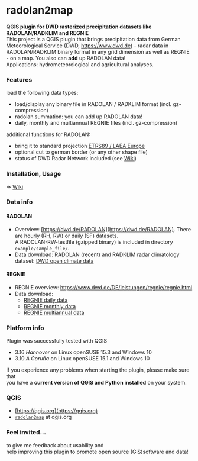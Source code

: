 # radolan2map

**QGIS plugin for DWD rasterized precipitation datasets like RADOLAN/RADKLIM and REGNIE**  
This project is a QGIS plugin that brings precipitation data from German Meteorological Service (DWD, https://www.dwd.de) - radar data in RADOLAN/RADKLIM binary format in any grid dimension as well as REGNIE - on a map. You also can **add** up RADOLAN data!  
Applications: hydrometeorological and agricultural analyses.

### Features
load the following data types:
- load/display any binary file in RADOLAN / RADKLIM format (incl. gz-compression)
- radolan summation: you can add up RADOLAN data!
- daily, monthly and multiannual REGNIE files (incl. gz-compression)

additional functions for RADOLAN:
- bring it to standard projection [ETRS89 / LAEA Europe](https://epsg.io/3035)
- optional cut to german border (or any other shape file)
- status of DWD Radar Network included (see [Wiki](https://gitlab.com/Weatherman_/radolan2map/wikis/home))
  

### Installation, Usage
=> [Wiki](https://gitlab.com/Weatherman_/radolan2map/wikis/home)
  

### Data info
#### RADOLAN
* Overview: [https://dwd.de/RADOLAN](https://dwd.de/RADOLAN). There are hourly (RH, RW) or daily (SF) datasets.  
  A RADOLAN-RW-testfile (gzipped binary) is included in directory `example/sample_file/`.
* Data download: RADOLAN (recent) and RADKLIM radar climatology dataset:
  [DWD open climate data](https://opendata.dwd.de/climate_environment/CDC/grids_germany/hourly/radolan/)
#### REGNIE
* REGNIE overview: https://www.dwd.de/DE/leistungen/regnie/regnie.html
* Data download:
  * [REGNIE daily data](https://opendata.dwd.de/climate_environment/CDC/grids_germany/daily/regnie/)
  * [REGNIE monthly data](https://opendata.dwd.de/climate_environment/CDC/grids_germany/monthly/regnie/)
  * [REGNIE multiannual data](https://opendata.dwd.de/climate_environment/CDC/grids_germany/multi_annual/regnie/)

### Platform info
Plugin was successfully tested with QGIS
*  3.16 *Hannover* on Linux openSUSE 15.3 and Windows 10
*  3.10 *A Coruña* on Linux openSUSE 15.1 and Windows 10

If you experience any problems when starting the plugin, please make sure that  
you have a **current version of QGIS and Python installed** on your system.


### QGIS
*  [https://qgis.org](https://qgis.org)
*  [`radolan2map`](http://plugins.qgis.org/plugins/radolan2map/) at qgis.org

### Feel invited...
to give me feedback about usability and  
help improving this plugin to promote open source (GIS)software and data!

